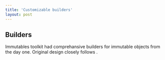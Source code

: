 ```yaml
---
title: 'Customizable builders'
layout: post
---
```


## Builders
Immutables toolkit had comprehansive builders for immutable objects from the day one.
Original design closely follows . 

## 


